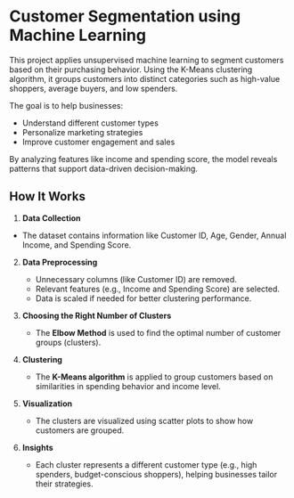 # Customer Segmentation using Machine Learning

This project applies unsupervised machine learning to segment customers based on their purchasing behavior. Using the K-Means clustering algorithm, it groups customers into distinct categories such as high-value shoppers, average buyers, and low spenders.

The goal is to help businesses:
- Understand different customer types
- Personalize marketing strategies
- Improve customer engagement and sales

By analyzing features like income and spending score, the model reveals patterns that support data-driven decision-making.
## How It Works

1.   **Data Collection**
   - The dataset contains information like Customer ID, Age, Gender, Annual Income, and Spending Score.

2. **Data Preprocessing**  
   - Unnecessary columns (like Customer ID) are removed.
   - Relevant features (e.g., Income and Spending Score) are selected.
   - Data is scaled if needed for better clustering performance.

3. **Choosing the Right Number of Clusters**  
   - The **Elbow Method** is used to find the optimal number of customer groups (clusters).

4. **Clustering**  
   - The **K-Means algorithm** is applied to group customers based on similarities in spending behavior and income level.

5. **Visualization**  
   - The clusters are visualized using scatter plots to show how customers are grouped.

6. **Insights**  
   - Each cluster represents a different customer type (e.g., high spenders, budget-conscious shoppers), helping businesses tailor their strategies.
